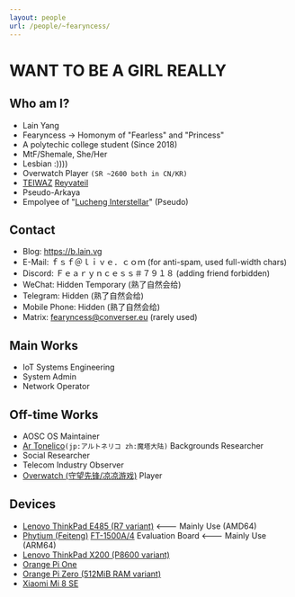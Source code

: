 ```yaml
---
layout: people
url: /people/~fearyncess/
---
```


WANT TO BE A GIRL REALLY
==========================

Who am I?
-----------
- Lain Yang
- Fearyncess -> Homonym of "Fearless" and "Princess"
- A polytechic college student (Since 2018)
- MtF/Shemale, She/Her
- Lesbian :))))
- Overwatch Player `(SR ~2600 both in CN/KR)`
- [TEIWAZ](https://artonelico.fandom.com/wiki/Mir) [Reyvateil](https://artonelico.fandom.com/wiki/Reyvateil)
- Pseudo-Arkaya
- Empolyee of "[Lucheng Interstellar](https://overwatch.gamepedia.com/Lucheng_Interstellar)" (Pseudo)

Contact
---------
- Blog: https://b.lain.vg
- E-Mail: ｆｓｆ＠ｌｉｖｅ．ｃｏｍ (for anti-spam, used full-width chars)
- Discord: Ｆｅａｒｙｎｃｅｓｓ＃７９１８ (adding friend forbidden)
- WeChat: Hidden Temporary (熟了自然会给)
- Telegram: Hidden (熟了自然会给)
- Mobile Phone: Hidden (熟了自然会给)
- Matrix: fearyncess@converser.eu (rarely used)

Main Works
------------
- IoT Systems Engineering
- System Admin
- Network Operator

<!--
Dev Stacks
------------
- C
- Rust
- NodeJS
- Web Design (HTML5/CSS)
- Python
- Scheme
- C#
-->

Off-time Works 
----------------
- AOSC OS Maintainer
- [Ar Tonelico](https://en.wikipedia.org/wiki/Ar_tonelico)`(jp:アルトネリコ zh:魔塔大陆)` Backgrounds Researcher
- Social Researcher
- Telecom Industry Observer
- [Overwatch (守望先锋/凉凉游戏)](https://playoverwatch.com) Player

Devices
---------
- [Lenovo ThinkPad E485 (R7 variant)](https://www.thinkwiki.org/wiki/Category:E485)  <--- Mainly Use (AMD64)
- [Phytium (Feiteng)](https://phytium.com.cn/) [FT-1500A/4](https://en.wikichip.org/wiki/phytium/feiteng/ft-1500a-4) Evaluation Board <--- Mainly Use (ARM64)
- [Lenovo ThinkPad X200 (P8600 variant)](https://www.thinkwiki.org/wiki/Category:X200)
- [Orange Pi One](https://linux-sunxi.org/Xunlong_Orange_Pi_One)
- [Orange Pi Zero (512MiB RAM variant)](https://linux-sunxi.org/Xunlong_Orange_Pi_Zero)
- [Xiaomi Mi 8 SE](https://www.gsmarena.com/xiaomi_mi_8_se-9219.php)
